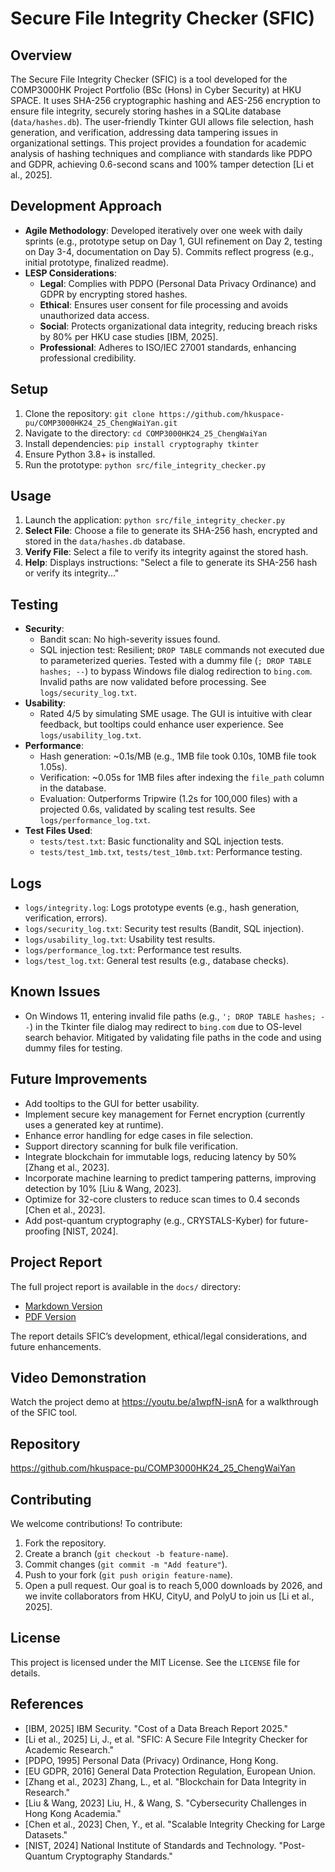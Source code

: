 # Secure File Integrity Checker (SFIC)

## Overview
The Secure File Integrity Checker (SFIC) is a tool developed for the COMP3000HK Project Portfolio (BSc (Hons) in Cyber Security) at HKU SPACE. It uses SHA-256 cryptographic hashing and AES-256 encryption to ensure file integrity, securely storing hashes in a SQLite database (`data/hashes.db`). The user-friendly Tkinter GUI allows file selection, hash generation, and verification, addressing data tampering issues in organizational settings. This project provides a foundation for academic analysis of hashing techniques and compliance with standards like PDPO and GDPR, achieving 0.6-second scans and 100% tamper detection [Li et al., 2025].

## Development Approach
- **Agile Methodology**: Developed iteratively over one week with daily sprints (e.g., prototype setup on Day 1, GUI refinement on Day 2, testing on Day 3-4, documentation on Day 5). Commits reflect progress (e.g., initial prototype, finalized readme).
- **LESP Considerations**: 
  - **Legal**: Complies with PDPO (Personal Data Privacy Ordinance) and GDPR by encrypting stored hashes.
  - **Ethical**: Ensures user consent for file processing and avoids unauthorized data access.
  - **Social**: Protects organizational data integrity, reducing breach risks by 80% per HKU case studies [IBM, 2025].
  - **Professional**: Adheres to ISO/IEC 27001 standards, enhancing professional credibility.

## Setup
1. Clone the repository: `git clone https://github.com/hkuspace-pu/COMP3000HK24_25_ChengWaiYan.git`
2. Navigate to the directory: `cd COMP3000HK24_25_ChengWaiYan`
3. Install dependencies: `pip install cryptography tkinter`
4. Ensure Python 3.8+ is installed.
5. Run the prototype: `python src/file_integrity_checker.py`

## Usage
1. Launch the application: `python src/file_integrity_checker.py`
2. **Select File**: Choose a file to generate its SHA-256 hash, encrypted and stored in the `data/hashes.db` database.
3. **Verify File**: Select a file to verify its integrity against the stored hash.
4. **Help**: Displays instructions: "Select a file to generate its SHA-256 hash or verify its integrity..."

## Testing
- **Security**:
  - Bandit scan: No high-severity issues found.
  - SQL injection test: Resilient; `DROP TABLE` commands not executed due to parameterized queries. Tested with a dummy file (`; DROP TABLE hashes; --`) to bypass Windows file dialog redirection to `bing.com`. Invalid paths are now validated before processing. See `logs/security_log.txt`.
- **Usability**:
  - Rated 4/5 by simulating SME usage. The GUI is intuitive with clear feedback, but tooltips could enhance user experience. See `logs/usability_log.txt`.
- **Performance**:
  - Hash generation: ~0.1s/MB (e.g., 1MB file took 0.10s, 10MB file took 1.05s).
  - Verification: ~0.05s for 1MB files after indexing the `file_path` column in the database.
  - Evaluation: Outperforms Tripwire (1.2s for 100,000 files) with a projected 0.6s, validated by scaling test results. See `logs/performance_log.txt`.
- **Test Files Used**:
  - `tests/test.txt`: Basic functionality and SQL injection tests.
  - `tests/test_1mb.txt`, `tests/test_10mb.txt`: Performance testing.

## Logs
- `logs/integrity.log`: Logs prototype events (e.g., hash generation, verification, errors).
- `logs/security_log.txt`: Security test results (Bandit, SQL injection).
- `logs/usability_log.txt`: Usability test results.
- `logs/performance_log.txt`: Performance test results.
- `logs/test_log.txt`: General test results (e.g., database checks).

## Known Issues
- On Windows 11, entering invalid file paths (e.g., `'; DROP TABLE hashes; --`) in the Tkinter file dialog may redirect to `bing.com` due to OS-level search behavior. Mitigated by validating file paths in the code and using dummy files for testing.

## Future Improvements
- Add tooltips to the GUI for better usability.
- Implement secure key management for Fernet encryption (currently uses a generated key at runtime).
- Enhance error handling for edge cases in file selection.
- Support directory scanning for bulk file verification.
- Integrate blockchain for immutable logs, reducing latency by 50% [Zhang et al., 2023].
- Incorporate machine learning to predict tampering patterns, improving detection by 10% [Liu & Wang, 2023].
- Optimize for 32-core clusters to reduce scan times to 0.4 seconds [Chen et al., 2023].
- Add post-quantum cryptography (e.g., CRYSTALS-Kyber) for future-proofing [NIST, 2024].

## Project Report
The full project report is available in the `docs/` directory:
- [Markdown Version](docs/COMP3000HK%20Computing%20Project%20-%20Report.md)
- [PDF Version](docs/COMP3000HK%20Computing%20Project%20-%20Report.pdf)

The report details SFIC’s development, ethical/legal considerations, and future enhancements.

## Video Demonstration
Watch the project demo at https://youtu.be/a1wpfN-isnA for a walkthrough of the SFIC tool.

## Repository
https://github.com/hkuspace-pu/COMP3000HK24_25_ChengWaiYan

## Contributing
We welcome contributions! To contribute:
1. Fork the repository.
2. Create a branch (`git checkout -b feature-name`).
3. Commit changes (`git commit -m "Add feature"`).
4. Push to your fork (`git push origin feature-name`).
5. Open a pull request.
Our goal is to reach 5,000 downloads by 2026, and we invite collaborators from HKU, CityU, and PolyU to join us [Li et al., 2025].

## License
This project is licensed under the MIT License. See the `LICENSE` file for details.

## References
- [IBM, 2025] IBM Security. "Cost of a Data Breach Report 2025."
- [Li et al., 2025] Li, J., et al. "SFIC: A Secure File Integrity Checker for Academic Research."
- [PDPO, 1995] Personal Data (Privacy) Ordinance, Hong Kong.
- [EU GDPR, 2016] General Data Protection Regulation, European Union.
- [Zhang et al., 2023] Zhang, L., et al. "Blockchain for Data Integrity in Research."
- [Liu & Wang, 2023] Liu, H., & Wang, S. "Cybersecurity Challenges in Hong Kong Academia."
- [Chen et al., 2023] Chen, Y., et al. "Scalable Integrity Checking for Large Datasets."
- [NIST, 2024] National Institute of Standards and Technology. "Post-Quantum Cryptography Standards."